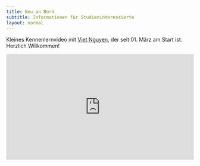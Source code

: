 ```yaml
---
title: Neu an Bord
subtitle: Informationen für Studieninteressierte
layout: normal
---
```


Kleines Kennenlernvideo mit [Viet Nguyen](https://www.th-koeln.de/personen/viet.nguyen/), der seit 01. März am Start ist. Herzlich Willkommen!

<div style="position: relative; padding-bottom: 56.25%; height: 0; overflow: hidden;">
  <iframe src="https://www.youtube.com/embed/wZw0XC0l9BY" style="position: absolute; top: 0; left: 0; width: 100%; height: 100%; border:0;" allowfullscreen="" title="YouTube Video"></iframe>
</div>





